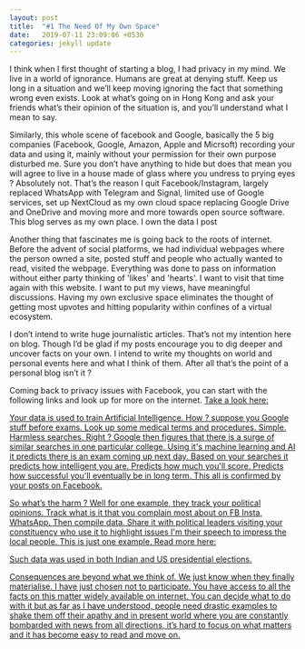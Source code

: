 ```yaml
---
layout: post
title:  "#1 The Need Of My Own Space"
date:   2019-07-11 23:09:06 +0530
categories: jekyll update
---
```


I think when I first thought of starting a blog, I had privacy in my mind. We live in a world of ignorance. Humans are great at denying stuff. Keep us long in a situation and we’ll keep moving ignoring the fact that something wrong even exists. Look at what’s going on in Hong Kong and ask your friends what’s their opinion of the situation is, and you’ll understand what I mean to say. 

Similarly, this whole scene of facebook and Google, basically the 5 big companies (Facebook, Google, Amazon, Apple and Micrsoft) recording your data and using it, mainly without your permission for their own purpose disturbed me. Sure you don’t have anything to hide but does that mean you will agree to live in a house made of glass where you undress to prying eyes ? Absolutely not. That’s the reason I quit Facebook/Instagram, largely replaced WhatsApp with Telegram and Signal, limited use of Google services, set up NextCloud as my own cloud space replacing Google Drive and OneDrive and moving more and more towards open source software.
This blog serves as my own place. I own the data I post 

Another thing that fascinates me is going back to the roots of internet.
Before the advent of social platforms, we had individual webpages where the person owned a site, posted stuff and people who actually wanted to read, visited the webpage. Everything was done to pass on information without either party thinking of 'likes' and 'hearts'. I want to visit that time again with this website. I want to put my views, have meaningful discussions. Having my own exclusive space eliminates the thought of getting most upvotes and hitting popularity within confines of a virtual ecosystem.

I don’t intend to write huge journalistic articles. That’s not my intention here on blog. Though I’d be glad if my posts encourage you to dig deeper and uncover facts on your own. I intend to write my thoughts on world and personal events here and what I think of them. After all that’s the point of a personal blog isn’t it ?

Coming back to privacy issues with Facebook, you can start with the following links and look up for more on the internet. <a href="https://www.theguardian.com/technology/2018/dec/14/facebook-privacy-problems-roundup">Take a look here:

Your data is used to train Artificial Intelligence. How ?
suppose you Google stuff before exams. Look up some medical terms and procedures. Simple. Harmless searches. Right ?
Google then figures that there is a surge of similar searches in one particular college. Using it's machine learning and AI it predicts there is an exam coming up next day. Based on your searches it predicts how intelligent you are. Predicts how much you'll score. Predicts how successful you'll eventually be in long term. This all is confirmed by your posts on Facebook. 

So what’s the harm ?
Well for one example, they track your political opinions. Track what is it that you complain most about on FB Insta, WhatsApp. Then compile data. Share it with political leaders visiting your constituency who use it to highlight issues I'm their speech to impress the local people. This is just one example. <a href="https://en.m.wikipedia.org/wiki/Facebook%E2%80%93Cambridge_Analytica_data_scandal">Read more here:

Such data was used in both Indian and US presidential elections.

Consequences are beyond what we think of. We just know when they finally materialise. I have just chosen not to participate. You have access to all the facts on this matter widely available on internet. You can decide what to do with it but as far as I have understood, people need drastic examples to shake them off their apathy and in present world where you are constantly bombarded with news from all directions, it’s hard to focus on what matters and it has become easy to read and move on.


